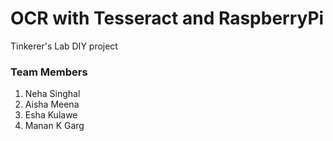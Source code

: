 # OCR with Tesseract and RaspberryPi

Tinkerer's Lab DIY project

### Team Members 

1. Neha Singhal
2. Aisha Meena
3. Esha Kulawe
4. Manan K Garg
               
    
